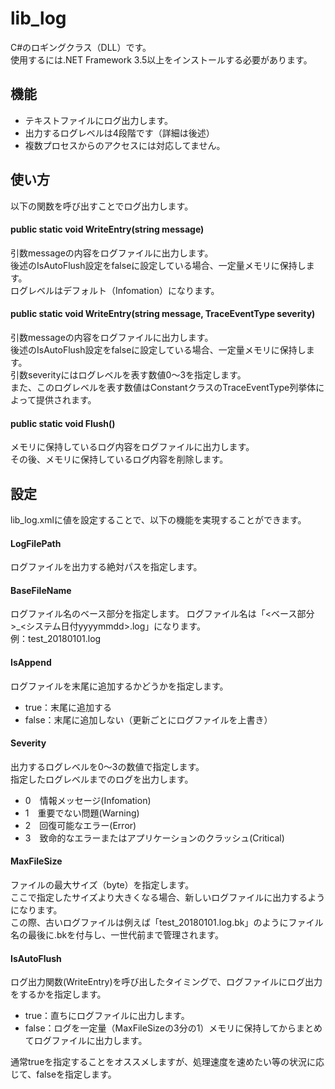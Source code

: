 # lib_log
C#のロギングクラス（DLL）です。  
使用するには.NET Framework 3.5以上をインストールする必要があります。

## 機能
- テキストファイルにログ出力します。
- 出力するログレベルは4段階です（詳細は後述）
- 複数プロセスからのアクセスには対応してません。

## 使い方
以下の関数を呼び出すことでログ出力します。

#### public static void WriteEntry(string message)
引数messageの内容をログファイルに出力します。  
後述のIsAutoFlush設定をfalseに設定している場合、一定量メモリに保持します。  
ログレベルはデフォルト（Infomation）になります。

#### public static void WriteEntry(string message, TraceEventType severity)
引数messageの内容をログファイルに出力します。  
後述のIsAutoFlush設定をfalseに設定している場合、一定量メモリに保持します。  
引数severityにはログレベルを表す数値0～3を指定します。  
また、このログレベルを表す数値はConstantクラスのTraceEventType列挙体によって提供されます。

#### public static void Flush()
メモリに保持しているログ内容をログファイルに出力します。  
その後、メモリに保持しているログ内容を削除します。

## 設定
lib_log.xmlに値を設定することで、以下の機能を実現することができます。

#### LogFilePath
ログファイルを出力する絶対パスを指定します。

#### BaseFileName
ログファイル名のベース部分を指定します。
ログファイル名は「<ベース部分>\_<システム日付yyyymmdd>.log」になります。  
例：test_20180101.log

#### IsAppend
ログファイルを末尾に追加するかどうかを指定します。
- true：末尾に追加する
- false：末尾に追加しない（更新ごとにログファイルを上書き）

#### Severity
出力するログレベルを0～3の数値で指定します。  
指定したログレベルまでのログを出力します。  
- 0　情報メッセージ(Infomation)
- 1　重要でない問題(Warning)
- 2　回復可能なエラー(Error)
- 3　致命的なエラーまたはアプリケーションのクラッシュ(Critical)

#### MaxFileSize
ファイルの最大サイズ（byte）を指定します。  
ここで指定したサイズより大きくなる場合、新しいログファイルに出力するようになります。  
この際、古いログファイルは例えば「test\_20180101.log.bk」のようにファイル名の最後に.bkを付与し、一世代前まで管理されます。

#### IsAutoFlush
ログ出力関数(WriteEntry)を呼び出したタイミングで、ログファイルにログ出力をするかを指定します。
- true：直ちにログファイルに出力します。
- false：ログを一定量（MaxFileSizeの3分の1）メモリに保持してからまとめてログファイルに出力します。

通常trueを指定することをオススメしますが、処理速度を速めたい等の状況に応じて、falseを指定します。
